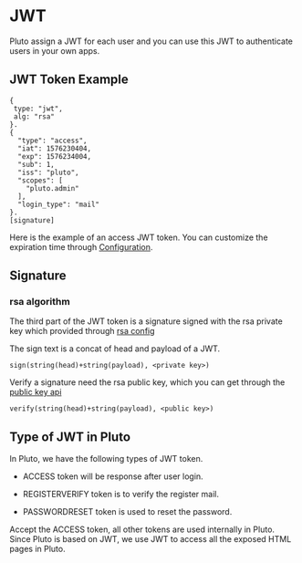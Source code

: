 # JWT

Pluto assign a JWT for each user and you can use this JWT to authenticate users in your own apps.

## JWT Token Example

```
{
 type: "jwt",
 alg: "rsa"
}.
{
  "type": "access",
  "iat": 1576230404,
  "exp": 1576234004,
  "sub": 1,
  "iss": "pluto",
  "scopes": [
    "pluto.admin"
  ],
  "login_type": "mail"
}.
[signature]
```

Here is the example of an access JWT token. You can customize the expiration time through [Configuration](https://github.com/leeif/pluto/blob/master/README.md).

## Signature

### rsa algorithm

The third part of the JWT token is a signature signed with the rsa private key which provided through [rsa config](https://github.com/leeif/pluto/blob/master/docs/configuration.md#rsa)

The sign text is a concat of head and payload of a JWT.
```
sign(string(head)+string(payload), <private key>)
```

Verify a signature need the rsa public key, which you can get through the [public key api](https://github.com/leeif/pluto/blob/master/docs/api.md#apiauthpublickey)

```
verify(string(head)+string(payload), <public key>)
```


## Type of JWT in Pluto

In Pluto, we have the following types of JWT token.

* ACCESS token will be response after user login.

*	REGISTERVERIFY token is to verify the register mail.

*	PASSWORDRESET token is used to reset the password.

Accept the ACCESS token, all other tokens are used internally in Pluto.
Since Pluto is based on JWT, we use JWT to access all the exposed HTML pages in Pluto.
